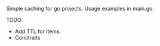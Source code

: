 Simple caching for go projects. Usage examples in main.go.

TODO:
 - Add TTL for items.
 - Constraits
